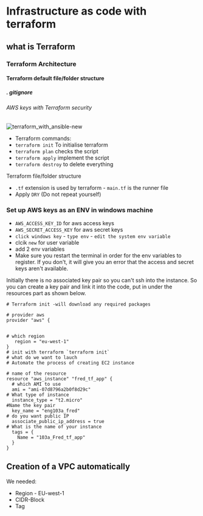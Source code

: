 # Infrastructure as code with terraform
## what is Terraform
### Terraform Architecture
#### Terraform default file/folder structure
##### . gitignore
###### AWS keys with Terraform security

![terraform_with_ansible-new](https://user-images.githubusercontent.com/39882040/155309987-b249b4ee-7d22-4273-8a48-c12cb68ae8c3.jpg)

- Terraform commands:
- `terraform init` To initialise terraform
- `terraform plan` checks the script
- `terraform apply` implement the script
- `terraform destroy` to delete everything

Terraform file/folder structure
- `.tf` extension is used by terraform - `main.tf` is the runner file
- Apply `DRY` (Do not repeat yourself)

### Set up AWS keys as an ENV in windows machine
- `AWS_ACCESS_KEY_ID` for aws access keys
- `AWS_SECRET_ACCESS_KEY` for aws secret keys 
- `click windows key` - `type env` - `edit the system env variable`
- clcik `new` for user variable
- add 2 env variables
- Make sure you restart the terminal in order for the env variables to register. If you don't, it will give you an error that the access and secret keys aren't available.

Initially there is no associated key pair so you can't ssh into the instance. So you can create a key pair and link it into the code, put in under the resources part as shown below.
```
# Terraform init -will download any required packages

# provider aws
provider "aws" {
  

# which region
   region = "eu-west-1"
}
# init with terraform `terraform init`
# what do we want to lauch
# Automate the process of creating EC2 instance

# name of the resource
resource "aws_instance" "fred_tf_app" {
  # which AMI to use
  ami = "ami-07d8796a2b0f8d29c"
# What type of instance
  instance_type = "t2.micro"
#Name the key pair
  key_name = "eng103a_fred"
# do you want public IP
  associate_public_ip_address = true
# What is the name of your instance
  tags = {
    Name = "103a_Fred_tf_app"
  }
}
```
## Creation of a VPC automatically 
We needed:
- Region - EU-west-1
- CIDR-Block
- Tag